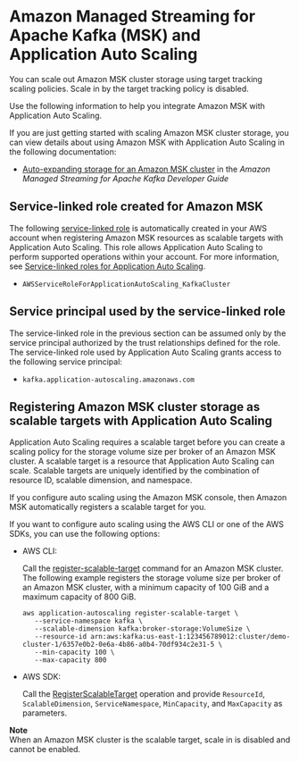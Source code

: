 # Amazon Managed Streaming for Apache Kafka \(MSK\) and Application Auto Scaling<a name="services-that-can-integrate-msk"></a>

You can scale out Amazon MSK cluster storage using target tracking scaling policies\. Scale in by the target tracking policy is disabled\. 

Use the following information to help you integrate Amazon MSK with Application Auto Scaling\. 

If you are just getting started with scaling Amazon MSK cluster storage, you can view details about using Amazon MSK with Application Auto Scaling in the following documentation:
+ [Auto\-expanding storage for an Amazon MSK cluster](https://docs.aws.amazon.com/msk/latest/developerguide/msk-autoexpand.html) in the *Amazon Managed Streaming for Apache Kafka Developer Guide*

## Service\-linked role created for Amazon MSK<a name="integrate-service-linked-role-msk"></a>

The following [service\-linked role](https://docs.aws.amazon.com/IAM/latest/UserGuide/using-service-linked-roles.html) is automatically created in your AWS account when registering Amazon MSK resources as scalable targets with Application Auto Scaling\. This role allows Application Auto Scaling to perform supported operations within your account\. For more information, see [Service\-linked roles for Application Auto Scaling](application-auto-scaling-service-linked-roles.md)\.
+ `AWSServiceRoleForApplicationAutoScaling_KafkaCluster`

## Service principal used by the service\-linked role<a name="integrate-service-principal-msk"></a>

The service\-linked role in the previous section can be assumed only by the service principal authorized by the trust relationships defined for the role\. The service\-linked role used by Application Auto Scaling grants access to the following service principal: 
+ `kafka.application-autoscaling.amazonaws.com`

## Registering Amazon MSK cluster storage as scalable targets with Application Auto Scaling<a name="integrate-register-msk"></a>

Application Auto Scaling requires a scalable target before you can create a scaling policy for the storage volume size per broker of an Amazon MSK cluster\. A scalable target is a resource that Application Auto Scaling can scale\. Scalable targets are uniquely identified by the combination of resource ID, scalable dimension, and namespace\. 

If you configure auto scaling using the Amazon MSK console, then Amazon MSK automatically registers a scalable target for you\. 

If you want to configure auto scaling using the AWS CLI or one of the AWS SDKs, you can use the following options:
+ AWS CLI: 

  Call the [register\-scalable\-target](https://docs.aws.amazon.com/cli/latest/reference/application-autoscaling/register-scalable-target.html) command for an Amazon MSK cluster\. The following example registers the storage volume size per broker of an Amazon MSK cluster, with a minimum capacity of 100 GiB and a maximum capacity of 800 GiB\. 

  ```
  aws application-autoscaling register-scalable-target \
     --service-namespace kafka \
     --scalable-dimension kafka:broker-storage:VolumeSize \
     --resource-id arn:aws:kafka:us-east-1:123456789012:cluster/demo-cluster-1/6357e0b2-0e6a-4b86-a0b4-70df934c2e31-5 \
     --min-capacity 100 \
     --max-capacity 800
  ```
+ AWS SDK: 

  Call the [RegisterScalableTarget](https://docs.aws.amazon.com/autoscaling/application/APIReference/API_RegisterScalableTarget.html) operation and provide `ResourceId`, `ScalableDimension`, `ServiceNamespace`, `MinCapacity`, and `MaxCapacity` as parameters\. 

**Note**  
When an Amazon MSK cluster is the scalable target, scale in is disabled and cannot be enabled\. 